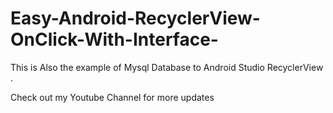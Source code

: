 # Easy-Android-RecyclerView-OnClick-With-Interface-

This is Also the example of Mysql Database to Android Studio RecyclerView .

Check out my Youtube Channel for more updates 
